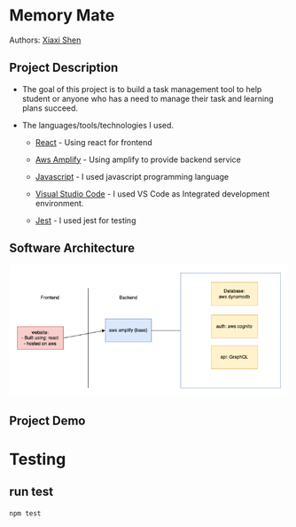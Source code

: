 # Memory Mate

Authors: [Xiaxi Shen](https://github.com/xshen053)

## Project Description

- The goal of this project is to build a task management tool to help student or anyone who has a need to manage their task and learning plans succeed.

- The languages/tools/technologies I used.

  - [React](https://react.dev/) -  Using react for frontend

  - [Aws Amplify](https://aws.amazon.com/amplify) - Using amplify to provide backend service

  - [Javascript](https://www.javascript.com/) - I used javascript programming language

  - [Visual Studio Code](https://code.visualstudio.com/) - I used VS Code as Integrated development environment.


  - [Jest](https://jestjs.io/) - I used jest for testing

## Software Architecture

![avatar](./img/sw_arch.png)

## Project Demo

# Testing

## run test

`npm test`



